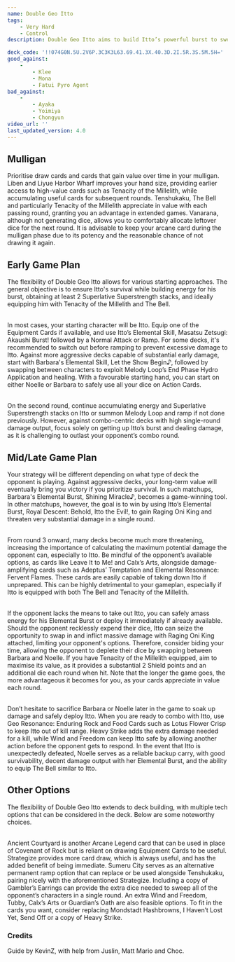 ```yaml
---
name: Double Geo Itto
tags:
    - Very Hard
    - Control
description: Double Geo Itto aims to build Itto’s powerful burst to sweep the enemy in one combo round, while protecting Itto through the use of powerful Equipment Cards such as Tenacity of the Millelith and The Bell. In addition, the deck can leverage Barbara’s Melody Loop alongside cards like Tenshukaku to outlast and outvalue the opponent during the end game. Finish the game with the powerful Wind and Freedom combined with Heavy Strike, removing all potential counterplays from your opponent.

deck_code: '!!074G0N.5U.2V6P.3C3K3L63.69.41.3X.40.3D.2I.5R.3S.5M.5H='
good_against:
    - 
        - Klee
        - Mona
        - Fatui Pyro Agent
bad_against:
    - 
        - Ayaka
        - Yoimiya
        - Chongyun
video_url: ''
last_updated_version: 4.0
--- 
```


## Mulligan
<CardRow :cards= "['Tenacity of the Millelith', 'The Bell', 'Liben', 'Liyue Harbor Wharf', 'Tenshukaku']"></CardRow>

Prioritise draw cards and cards that gain value over time in your mulligan. Liben and Liyue Harbor Wharf improves your hand size, providing earlier access to high-value cards such as Tenacity of the Millelith, while accumulating useful cards for subsequent rounds. Tenshukaku, The Bell and particularly Tenacity of the Millelith appreciate in value with each passing round, granting you an advantage in extended games. Vanarana, although not generating dice, allows you to comfortably allocate leftover dice for the next round. It is advisable to keep your arcane card during the mulligan phase due to its potency and the reasonable chance of not drawing it again.

## Early Game Plan

The flexibility of Double Geo Itto allows for various starting approaches. The general objective is to ensure Itto's survival while building energy for his burst, obtaining at least 2 Superlative Superstrength stacks, and ideally equipping him with Tenacity of the Millelith and The Bell. <br></br>

In most cases, your starting character will be Itto. Equip one of the Equipment Cards if available, and use Itto’s Elemental Skill, Masatsu Zetsugi: Akaushi Burst! followed by a Normal Attack or Ramp. For some decks, it's recommended to switch out before ramping to prevent excessive damage to Itto. Against more aggressive decks capable of substantial early damage, start with Barbara's Elemental Skill, Let the Show Begin♪, followed by swapping between characters to exploit Melody Loop’s End Phase Hydro Application and healing. With a favourable starting hand, you can start on either Noelle or Barbara to safely use all your dice on Action Cards. <br></br>

On the second round, continue accumulating energy and Superlative Superstrength stacks on Itto or summon Melody Loop and ramp if not done previously. However, against combo-centric decks with high single-round damage output, focus solely on getting up Itto’s burst and dealing damage, as it is challenging to outlast your opponent’s combo round.

## Mid/Late Game Plan

Your strategy will be different depending on what type of deck the opponent is playing. Against aggressive decks, your long-term value will eventually bring you victory if you prioritize survival. In such matchups, Barbara's Elemental Burst, Shining Miracle♪, becomes a game-winning tool. In other matchups, however, the goal is to win by using Itto’s Elemental Burst, Royal Descent: Behold, Itto the Evil!, to gain Raging Oni King and threaten very substantial damage in a single round. <br></br>

From round 3 onward, many decks become much more threatening, increasing the importance of calculating the maximum potential damage the opponent can, especially to Itto. Be mindful of the opponent’s available options, as cards like Leave It to Me! and Calx’s Arts, alongside damage-amplifying cards such as Adeptus’ Temptation and Elemental Resonance: Fervent Flames. These cards are easily capable of taking down Itto if unprepared. This can be highly detrimental to your gameplan, especially if Itto is equipped with both The Bell and Tenacity of the Millelith.  <br></br>

If the opponent lacks the means to take out Itto, you can safely amass energy for his Elemental Burst or deploy it immediately if already available. Should the opponent recklessly expend their dice, Itto can seize the opportunity to swap in and inflict massive damage with Raging Oni King attached, limiting your opponent's options. Therefore, consider biding your time, allowing the opponent to deplete their dice by swapping between Barbara and Noelle. If you have Tenacity of the Millelith equipped, aim to maximise its value, as it provides a substantial 2 Shield points and an additional die each round when hit. Note that the longer the game goes, the more advantageous it becomes for you, as your cards appreciate in value each round. <br></br>

Don’t hesitate to sacrifice Barbara or Noelle later in the game to soak up damage and safely deploy Itto. When you are ready to combo with Itto, use Geo Resonance: Enduring Rock and Food Cards such as Lotus Flower Crisp to keep Itto out of kill range. Heavy Strike adds the extra damage needed for a kill, while Wind and Freedom can keep Itto safe by allowing another action before the opponent gets to respond. In the event that Itto is unexpectedly defeated, Noelle serves as a reliable backup carry, with good survivability, decent damage output with her Elemental Burst, and the ability to equip The Bell similar to Itto.

## Other Options
<CardRow :cards= "['Ancient Courtyard', 'Strategize', 'Sumeru City', 'Gambler\'s Earrings', 'Guardian\'s Oath']"></CardRow>

The flexibility of Double Geo Itto extends to deck building, with multiple tech options that can be considered in the deck. Below are some noteworthy choices. <br></br>

Ancient Courtyard is another Arcane Legend card that can be used in place of Covenant of Rock but is reliant on drawing Equipment Cards to be useful. Strategize provides more card draw, which is always useful, and has the added benefit of being immediate. Sumeru City serves as an alternative permanent ramp option that can replace or be used alongside Tenshukaku, pairing nicely with the aforementioned Strategize. Including a copy of Gambler’s Earrings can provide the extra dice needed to sweep all of the opponent’s characters in a single round. An extra Wind and Freedom, Tubby, Calx’s Arts or Guardian’s Oath are also feasible options. To fit in the cards you want, consider replacing Mondstadt Hashbrowns, I Haven’t Lost Yet, Send Off or a copy of Heavy Strike.

### Credits
Guide by KevinZ, with help from Juslin, Matt Mario and Choc.


